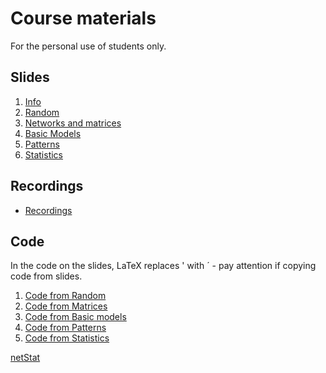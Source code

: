 # Course materials 
For the personal use of students only.
## Slides 


  1. [Info](https://github.com/bavla/netstat/blob/master/HSE/24/pdf/NA2-0.pdf)
  1. [Random](https://github.com/bavla/netstat/blob/master/HSE/24/pdf/NA2-1.pdf)
  1. [Networks and matrices](https://github.com/bavla/netstat/blob/master/HSE/24/pdf/NA2-2.pdf)
  1. [Basic Models](https://github.com/bavla/netstat/blob/master/HSE/24/pdf/NA2-3.pdf) 
  1. [Patterns](https://github.com/bavla/netstat/blob/master/HSE/24/pdf/NA2-4.pdf) 
  1. [Statistics](https://github.com/bavla/netstat/blob/master/HSE/24/pdf/NA2-5.pdf) 

## Recordings 

  - [Recordings](https://disk.yandex.ru/d/M8lVK3kOP3ky4Q)



## Code 

In the code on the slides, LaTeX replaces ' with ´ - pay attention if copying code from slides. 

  1. [Code from Random](https://github.com/bavla/netstat/blob/master/HSE/24/csnet1.md)
  1. [Code from Matrices](https://github.com/bavla/netstat/blob/master/HSE/24/csnet2.md)
  1. [Code from Basic models](https://github.com/bavla/netstat/blob/master/HSE/24/csnet3.md)
  1. [Code from Patterns](https://github.com/bavla/netstat/blob/master/HSE/24/csnet4.md)
  1. [Code from Statistics](https://github.com/bavla/netstat/blob/master/HSE/24/csnet5.md)


[netStat](../2024.md) 
